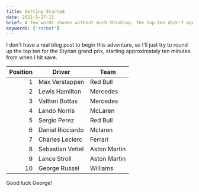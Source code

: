 ```yaml
---
title: Getting Started
date: 2021-5-27-15
brief: A few words chosen without much thinking. The top ten didn't age well.
keywords: ['rocket']
---
```


I don't have a real blog post to begin this adventure, so I'll just try to round up the top ten for the Styrian grand prix, starting approximately ten minutes from when I hit save.

| Position | Driver           | Team         |
| -------: | ---------------- | ------------ |
|        1 | Max Verstappen   | Red Bull     |
|        2 | Lewis Hamilton   | Mercedes     |
|        3 | Valtteri Bottas  | Mercedes     |
|        4 | Lando Norris     | McLaren      |
|        5 | Sergio Perez     | Red Bull     |
|        6 | Daniel Ricciardo | Mclaren      |
|        7 | Charles Leclerc  | Ferrari      |
|        8 | Sebastian Vettel | Aston Martin |
|        9 | Lance Stroll     | Aston Martin |
|       10 | George Russel    | Williams     |

Good luck George!

